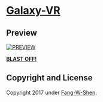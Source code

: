 # [Galaxy-VR](https://galaxy-vr.herokuapp.com/)


## Preview

[![PREVIEW](https://github.com/fang-w-shen/Galaxy-VR/blob/master/static_assets/previews.png)](https://galaxy-vr.herokuapp.com/)


**[BLAST OFF!](https://galaxy-vr.herokuapp.com/)**


## Copyright and License
Copyright 2017 under [Fang-W-Shen](https://github.com/fang-w-shen).
